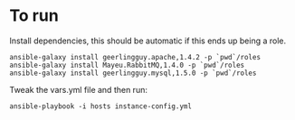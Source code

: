 To run
======


Install dependencies, this should be automatic if this ends up being
a role.

    ansible-galaxy install geerlingguy.apache,1.4.2 -p `pwd`/roles
    ansible-galaxy install Mayeu.RabbitMQ,1.4.0 -p `pwd`/roles
    ansible-galaxy install geerlingguy.mysql,1.5.0 -p `pwd`/roles

Tweak the vars.yml file and then run:

    ansible-playbook -i hosts instance-config.yml
